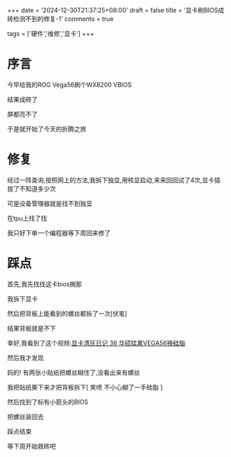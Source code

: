 +++
date = '2024-12-30T21:37:25+08:00'
draft = false
title = '显卡刷BIOS成砖检测不到的修复-1'
comments = true

tags = ['硬件','维修','显卡']
+++

# 序言

今早给我的ROG Vega56刷个WX8200 VBIOS

结果成砖了

屏都亮不了

于是就开始了今天的折腾之旅

# 修复

经过一阵查询,按照网上的方法,我拆下独显,用核显启动,来来回回试了4次,显卡插拔了不知道多少次

可是设备管理器就是找不到独显

在tpu上找了找

我只好下单一个编程器等下周回来修了

# 踩点

首先,我先找找这卡bios搁那

我拆下显卡

然后把背板上能看到的螺丝都拆了一次[伏笔]

结果背板就是不下

幸好,我看到了这个视频:[显卡清灰日记 36 华硕猛禽VEGA56换硅脂](https://www.bilibili.com/video/BV1JESuYxEUm)

然后我才发现

妈的! 有两张小贴纸把螺丝糊住了,没看出来有螺丝

我把贴纸撕下来才把背板拆下[ 笑喷 不小心糊了一手硅脂 ]

然后找到了标有小箭头的BIOS

把螺丝装回去

踩点结束

等下周开始救砖吧
